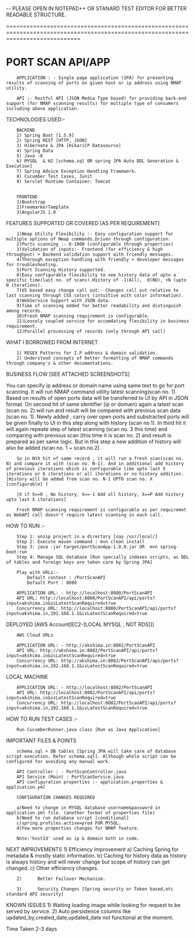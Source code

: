 -- PLEASE OPEN IN NOTEPAD++ OR STANARD TEST EDITOR FOR BETTER READABLE STRUCTURE.

==================================================================================================================================
# PORT SCAN API/APP 

		APPLICATION : - Single page application (SPA) for presenting results of scanning of ports on given host or ip address using NMAP utility.  

		API :- Restful API (JSON Media Type based) for providing back-end support (for NMAP scanning results) for multiple type of consumers including above application.


TECHNOLOGIES USED:-

		BACKEND
		1) Spring Boot [1.5.9]
		2) Spring REST [HTTP, JSON] 
		3) Hibernate & JPA [HikariCP Datasource]
		4) Spring Data
		5) Java -8 
		6) MYSQL  & H2 [schema.sql OR spring JPA Auto DDL Generation & Execution]
		7) Spring Advice Exception Handling Framework.
		8) Cucumber Test Cases, Junit
		9) Servlet Runtime Container: Tomcat


		FRONTEND
		1)Bootstrap
		2)FreemarkerTemplate
		3)AngularJS 1.0
		

FEATURES SUPPORTED OR COVERED [AS PER REQUIREMENT]

		1)Nmap Utility Flexibility :- Easy configuration support for multiple options of Nmap commands.Driven through configuration.
		2)Ports scanning :- 0-1000 (configurable through properties)
		3)Validation of inputs:- Frontend (for efficiency & high throughput) + Backend validation support with friendly messages.
		4)Thorough exception handling with friendly + developer messages for troubleshooting.
		5)Port Scanning History supported.
		6)Easy configurable flexibility to see history data of upto a specific time(last no. of scans).History of -1(All), 	0(NO), +N (upto N iterations).
		7)UI based easy change call out:- Changes call out relative to last scanning through CSS colors (intuitive with color information).
		8)WebService Support with JSON data. 
		9)Time of scanning added for better readability and distinguish among records.
		10)Fresh NMAP scanning requirement is configurable.
		11)Loosely coupled service for accomdating flexibility in business requirement.
		12)Parallel processing of records (only through API call)


WHAT I BORROWED FROM INTERNET

		1) REGEX Patterns for I.P address & domain validation.
		2) Understood concepts of better formatting of NMAP commands through company's & other documentations.

	
	
BUSINESS FLOW [SEE ATTACHED SCREENSHOTS]

You can specify ip address or domain name using same text to go for port scanning. It will run NMAP command utility latest scanning(scan no. 1). Based on results of open ports data will be transferred to UI by API in JSON format. On second hit of same identifier (ip or domain) again a latest scan (scan no. 2) will run and result will be compared with previous scan data (scan no. 1). Newly added , carry over open ports and substracted ports will be given finally to UI in this step along with history (scan no.1). In third hit it will again repeate step of latest scanning (scan no. 3 this time) and comparing with previous scan (this time it is scan no. 2) and result is prepared as per same logic. But in this step a new addition of history will also be added (scan no. 1 + scan.no.2). 

		So in Nth hit of same record , it will run a fresh scan(scan no. N) and compare it with (scan no. N-1). And in additional add history of previous iterations which is configurable like upto last 5 iterations or 6 iterations or all iterations or no history addition.[History will be added from scan no. N-1 UPTO scan no. X [configurable] ] 

		[X if X==0 , No history, X==-1 Add all history, X==P Add history upto last X iterations]
		
		Fresh NMAP scanning requirement is configurable as per requiremet as WebAPI call doesn't require latest scanning in each call. 

HOW TO RUN :- 

		Step 1: unzip project in a directory [say /usr/local/]
		Step 2: Execute maven command : mvn clean install
		Step 3: java -jar target/portScanApp-1.0.0.jar OR  mvn spring-boot:run
		Step 4: Manage SQL database [Run specially indexes scripts, as DDL of tables and foreign keys are taken care by Spring JPA]

		Play with URLs:- 
			Default context : /PortScanAPI
			Default Port : 8080
			
		APPLICATION URL: - http://localhost:8080/PortScanAPI
		API URL: http://localhost:8080/PortScanAPI/api/ports?input=akshima.in&isLatestScanRequired=true
		Concurrency URL: http://localhost:8080/PortScanAPI/api/ports?input=akshima.in,192.168.1.1&isLatestScanRequired=true

DEPLOYED [AWS Account[EC2-[LOCAL MYSQL , NOT RDS]]]

		AWS Cloud URLs
		
		APPLICATION URL: - http://akshima.in:8082/PortScanAPI
		API URL: http://akshima.in:8082/PortScanAPI/api/ports?input=akshima.in&isLatestScanRequired=true
		Concurrency URL: http://akshima.in:8082/PortScanAPI/api/ports?input=akshima.in,192.168.1.1&isLatestScanRequired=true
		
		

LOCAL MACHINE

		APPLICATION URL: - http://localhost:8082/PortScanAPI
		API URL: http://localhost:8082/PortScanAPI/api/ports?input=akshima.in&isLatestScanRequired=true
		Concurrency URL: http://localhost:8082/PortScanAPI/api/ports?input=akshima.in,192.168.1.1&isLatestScanRequired=true
		
HOW TO RUN TEST CASES :- 
		
		Run CucumberRunner.java class [Run as Java Application]
		
IMPORTANT FILES & POINTS

		schema.sql + DB tables [Spring JPA will take care of database script execution. Refer schema.sql]. Although whole script can be configured for avoiding any manual work.

		API Controller : - PortScanController.java  
		API Service (Main) : PortScanService.java
		API configuration properties :- application.properties & application.yml
		
		CONFIGURATION CHANGES REQUIRED
		
		a)Need to change in MYSQL database username&password in application.yml file. (another format of properties file)
		b)Need to run database script [conditional]
		c)spring.profiles.active=prod FOR MYSQL.
		d)Few more properties changes for NMAP feature.
		
		Note:'hostId' used as ip & domain both in code.
		
NEXT IMPROVEMENTS
		1) Efficiency Improvement 
				a) Caching  Spring for metadata & mostly static information.
				b) Caching for history data as history is always history and will never change but scope of history can get changed.
				c) Other efficiency changes. 

		2)		Better Failover Mechanism.
			
		3) 		Security Changes [Spring security or Token based,etc standard API security]

		
KNOWN ISSUES
		1) Waiting loading image while looking for request to be served by service.
		2) Auto persistence columns like updated_by,created_date,updated_date not functional at the moment.
		
Time Taken 
		2-3 days
